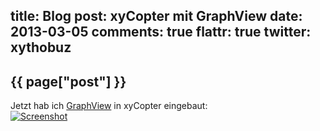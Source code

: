 title: Blog
post: xyCopter mit GraphView
date: 2013-03-05
comments: true
flattr: true
twitter: xythobuz
---

## {{ page["post"] }}
<!--%
from datetime import datetime
date = datetime.strptime(page["date"], "%Y-%m-%d").strftime("%B %d, %Y")
print "*Posted at %s.*" % date
%-->

Jetzt hab ich [GraphView][1] in xyCopter eingebaut:  
[![Screenshot][2]][3]

 [1]: https://github.com/Lauszus/GraphView
 [2]: img/xyCopterNew_small.png
 [3]: img/xyCopterNew.png